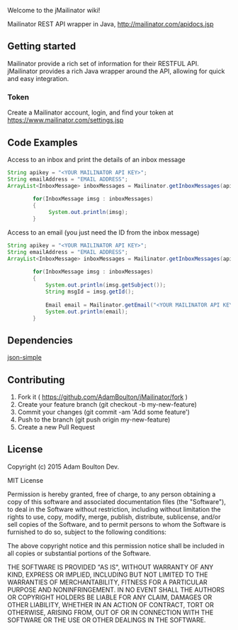 Welcome to the jMailinator wiki!

Mailinator REST API wrapper in Java, http://mailinator.com/apidocs.jsp

## Getting started

Mailinator provide a rich set of information for their RESTFUL API. jMailinator provides a rich Java wrapper around the API, allowing for quick and easy integration. 

### Token

Create a Mailinator account, login, and find your token at https://www.mailinator.com/settings.jsp

## Code Examples

Access to an inbox and print the details of an inbox message

```java
String apikey = "<YOUR MAILINATOR API KEY>";
String emailAddress = "EMAIL ADDRESS";
ArrayList<InboxMessage> inboxMessages = Mailinator.getInboxMessages(apikey, emailAddress);
        
        for(InboxMessage imsg : inboxMessages)
        {
             System.out.println(imsg);
        }
```

Access to an email (you just need the ID from the inbox message)

```java
String apikey = "<YOUR MAILINATOR API KEY>";
String emailAddress = "EMAIL ADDRESS";
ArrayList<InboxMessage> inboxMessages = Mailinator.getInboxMessages(apikey, emailAddress);
        
        for(InboxMessage imsg : inboxMessages)
        {
            System.out.println(imsg.getSubject());
            String msgId = imsg.getId();
            
            Email email = Mailinator.getEmail("<YOUR MAILINATOR API KEY>", msgId);
            System.out.println(email);
        }
```

## Dependencies

[json-simple](https://code.google.com/p/json-simple/)

## Contributing

1. Fork it ( https://github.com/AdamBoulton/jMailinator/fork )
2. Create your feature branch (git checkout -b my-new-feature)
3. Commit your changes (git commit -am 'Add some feature')
4. Push to the branch (git push origin my-new-feature)
5. Create a new Pull Request

## License

Copyright (c) 2015 Adam Boulton Dev.

MIT License

Permission is hereby granted, free of charge, to any person obtaining a copy of this software and associated documentation files (the "Software"), to deal in the Software without restriction, including without limitation the rights to use, copy, modify, merge, publish, distribute, sublicense, and/or sell copies of the Software, and to permit persons to whom the Software is furnished to do so, subject to the following conditions:

The above copyright notice and this permission notice shall be included in all copies or substantial portions of the Software.

THE SOFTWARE IS PROVIDED "AS IS", WITHOUT WARRANTY OF ANY KIND, EXPRESS OR IMPLIED, INCLUDING BUT NOT LIMITED TO THE WARRANTIES OF MERCHANTABILITY, FITNESS FOR A PARTICULAR PURPOSE AND NONINFRINGEMENT. IN NO EVENT SHALL THE AUTHORS OR COPYRIGHT HOLDERS BE LIABLE FOR ANY CLAIM, DAMAGES OR OTHER LIABILITY, WHETHER IN AN ACTION OF CONTRACT, TORT OR OTHERWISE, ARISING FROM, OUT OF OR IN CONNECTION WITH THE SOFTWARE OR THE USE OR OTHER DEALINGS IN THE SOFTWARE.

